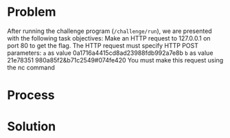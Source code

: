 # Problem
After running the challenge program (`/challenge/run`), we are presented with the following task objectives:
Make an HTTP request to 127.0.0.1 on port 80 to get the flag.
The HTTP request must specify HTTP POST parameters:
`a` as value 0a1716a4415cd8ad23988fdb992a7e8b
`b` as value 21e78351 980a85f2&b71c2549#074fe420
You must make this request using the nc command

# Process

# Solution